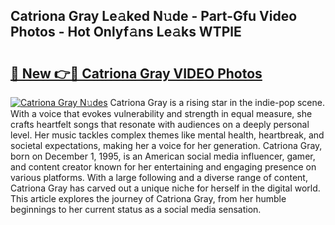 ## Catriona Gray Le𝚊ked N𝚞de - Part-Gfu Video Photos - Hot Onlyf𝚊ns Le𝚊ks WTPlE

# <h2><a href="http://ab28966.deff.icu/?id=Catriona+Gray">🔗 New 👉🔴 Catriona Gray VIDEO Photos</a></h2>

[![Catriona Gray N𝚞des](https://i.imgur.com/rIISA9y.gif)](http://ab28966.deff.icu/?id=Catriona+Gray)
Catriona Gray is a rising star in the indie-pop scene. With a voice that evokes vulnerability and strength in equal measure, she crafts heartfelt songs that resonate with audiences on a deeply personal level. Her music tackles complex themes like mental health, heartbreak, and societal expectations, making her a voice for her generation. Catriona Gray, born on December 1, 1995, is an American social media influencer, gamer, and content creator known for her entertaining and engaging presence on various platforms. With a large following and a diverse range of content, Catriona Gray has carved out a unique niche for herself in the digital world. This article explores the journey of Catriona Gray, from her humble beginnings to her current status as a social media sensation.
